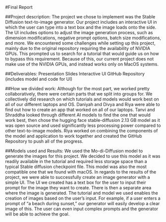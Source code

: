 #Final Report

##Project description:
	The project we chose to implement was the  Stable Diffusion text-to-image generator. Our project includes an interactive UI in which the user can type into a text box and the image loads onto the side. The UI includes options to adjust the image generation process, such as dimension modifications, negative prompt options, batch size modifications, and more.
	We encountered some challenges while setting up this project, mainly due to the original repository requiring the availability of NVIDIA GPUs. This prompted us to search for a tutorial that would guide us on how to bypass this requirement. Because of this, our current project does not make use of the NVIDIA GPUs, and instead works only on MacOS systems.

##Deliverables:
Presentation Slides
Interactive UI
GitHub Repository (includes model and code for UI)

##How we divided work:
Although for the most part, we worked pretty collaboratively, there were certain parts that we split into groups for. We collectively did research on which tutorials and models would work best on all of our different laptops and OS. Daniyah and Divya and Riya were able to find out how to create an app that worked on all of our laptops. Tanvi and Shraddha looked through different AI models to find the one that would work best, then chose the hugging face stable-diffusion 2.13 GB model as it was open source and used significantly less processing power compared to other text-to-image models. Riya worked on combining the components of the model and application to work together and created the GitHub Repository to push all of the progress. 

##Models used and Results:
	We used the Mo-di-Diffusion model to generate the images for this project. We decided to use this model as it was readily available in the tutorial and required less storage space than a typical Stable diffusion checkpoint file. This model was also the most compatible one that we found with macOS.
	In regards to the results of the project, we were able to successfully create an image generator with a simple UI. The UI we created has a text box for the user to input their prompt for the image they want to create. There is then a separate area where the image is generated. The tutorial and model we used enables the creation of images based on the user’s input. For example, if a user enters a prompt of “a beach during sunset,” our generator will easily develop a clear image of this. The user can even input complex prompts and the generator will be able to achieve the goal. 
